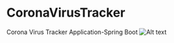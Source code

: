 # CoronaVirusTracker
Corona Virus Tracker Application-Spring Boot
![Alt text](relative/path/to/img.jpg?raw=true "Title")
